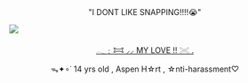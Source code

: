 <p align="center">
  <img src="https://files.catbox.moe/b70xa7.gif" alt="" title="gif made by me, NF2U !!">
<p align="center">

<p align="center"> "I DONT LIKE SNAPPING!!!!😭" <p align="center">

  <img src="https://komarev.com/ghpvc/?username=adogsmeow">

<p align="center"> <a href="https://github.com/greenbeanx3">𓂃﹕𐂯 ⸝⸝ MY LOVE !! 𓏵 . </a>

<p align="center"> ᯓ✦∘˙ 14 yrs old , Aspen H☆rt , ☆nti-harassment♡  <p align="center">
  
<p align="center">
  <img src="https://files.catbox.moe/9bba0d.gif" alt="" title="gif made by me, NF2U !!">
<p align="center">
